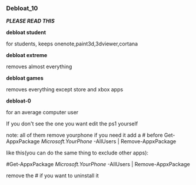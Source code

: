 ### Debloat_10
**_PLEASE READ THIS_**


**debloat student**

for students, keeps onenote,paint3d,3dviewer,cortana

**debloat extreme**

removes almost everything

**debloat games**

removes everything except store and xbox apps

**debloat-0**

for an average computer user

If you don't see the one you want edit the ps1 yourself

note: all of them remove yourphone if you need it add a # before Get-AppxPackage *Microsoft.YourPhone* -AllUsers | Remove-AppxPackage

like this(you can do the same thing to exclude other apps):

#Get-AppxPackage *Microsoft.YourPhone* -AllUsers | Remove-AppxPackage

remove the # if you want to uninstall it
